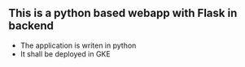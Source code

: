 ## This is a python based webapp with Flask in backend 


- The application is writen in python 
- It shall be deployed in GKE
